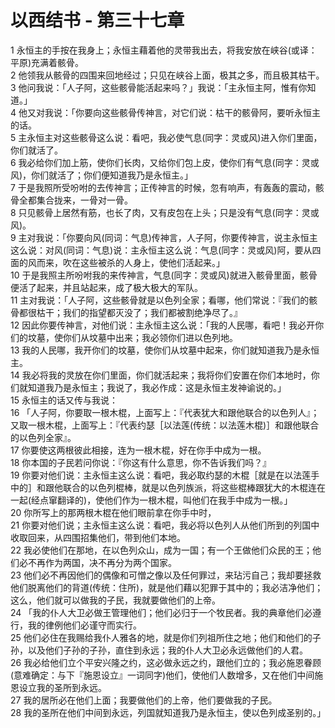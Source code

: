# 以西结书 - 第三十七章
  
 1 永恒主的手按在我身上；永恒主藉着他的灵带我出去，将我安放在峡谷(或译：平原)充满着骸骨。  
 2 他领我从骸骨的四围来回地经过；只见在峡谷上面，极其之多，而且极其枯干。  
 3 他问我说：「人子阿，这些骸骨能活起来吗？」我说：「主永恒主阿，惟有你知道。」  
 4 他又对我说：「你要向这些骸骨传神言，对它们说：枯干的骸骨阿，要听永恒主的话。  
 5 主永恒主对这些骸骨这么说：看吧，我必使气息(同字：灵或风)进入你们里面，你们就活了。  
 6 我必给你们加上筋，使你们长肉，又给你们包上皮，使你们有气息(同字：灵或风)，你们就活了；你们便知道我乃是永恒主。」  
 7 于是我照所受吩咐的去传神言；正传神言的时候，忽有响声，有轰轰的震动，骸骨全都集合拢来，一骨对一骨。  
 8 只见骸骨上居然有筋，也长了肉，又有皮包在上头；只是没有气息(同字：灵或风)。  
 9 主对我说：「你要向风(同词：气息)传神言，人子阿，你要传神言，说主永恒主这么说：对风(同词：气息)说：主永恒主这么说：气息(同字：灵或风)阿，要从四面的风而来，吹在这些被杀的人身上，使他们活起来。」  
 10 于是我照主所吩咐我的来传神言，气息(同字：灵或风)就进入骸骨里面，骸骨便活了起来，并且站起来，成了极大极大的军队。  
 11 主对我说：「人子阿，这些骸骨就是以色列全家；看哪，他们常说：『我们的骸骨都很枯干；我们的指望都灭没了；我们都被割绝净尽了。』  
 12 因此你要传神言，对他们说：主永恒主这么说：「我的人民哪，看吧！我必开你们的坟墓，使你们从坟墓中出来；我必领你们进以色列地。  
 13 我的人民哪，我开你们的坟墓，使你们从坟墓中起来，你们就知道我乃是永恒主。  
 14 我必将我的灵放在你们里面，你们就活起来；我将你们安置在你们本地时，你们就知道我乃是永恒主；我说了，我必作成：这是永恒主发神谕说的。」  
 15 永恒主的话又传与我说：  
 16 「人子阿，你要取一根木棍，上面写上：『代表犹大和跟他联合的以色列人』；又取一根木棍，上面写上：『代表约瑟［以法莲(传统：以法莲木棍)］和跟他联合的以色列全家』。  
 17 你要使这两根彼此相接，连为一根木棍，好在你手中成为一根。  
 18 你本国的子民若问你说：『你这有什么意思，你不告诉我们吗？』  
 19 你要对他们说：主永恒主这么说：看吧，我必取约瑟的木棍［就是在以法莲手中的］和跟他联合的以色列棍棒，就是以色列族派，将这些棍棒跟犹大的木棍连在一起(经点窜翻译的)，使他们作为一根木棍，叫他们在我手中成为一根。」  
 20 你所写上的那两根木棍在他们眼前拿在你手中时，  
 21 你要对他们说；主永恒主这么说：看吧，我必将以色列人从他们所到的列国中收取回来，从四围招集他们，带到他们本地。  
 22 我必使他们在那地，在以色列众山，成为一国；有一个王做他们众民的王；他们必不再作为两国，决不再分为两个国家。  
 23 他们必不再因他们的偶像和可憎之像以及任何罪过，来玷污自己；我却要拯救他们脱离他们的背道(传统：住所)，就是他们藉以犯罪于其中的；我必洁净他们；这么，他们就可以做我的子民，我就要做他们的上帝。  
 24 「我的仆人大卫必做王管理他们；他们必归于一个牧民者。我的典章他们必遵行，我的律例他们必谨守而实行。  
 25 他们必住在我赐给我仆人雅各的地，就是你们列祖所住之地；他们和他们的子孙，以及他们子孙的子孙，直住到永远；我的仆人大卫必永远做他们的人君。  
 26 我必给他们立个平安兴隆之约，这必做永远之约，跟他们立的；我必施恩眷顾(意难确定：与下『施恩设立』一词同字)他们，使他们人数增多，又在他们中间施恩设立我的圣所到永远。  
 27 我的居所必在他们上面；我要做他们的上帝，他们要做我的子民。  
 28 我的圣所在他们中间到永远，列国就知道我乃是永恒主，使以色列成圣别的。」